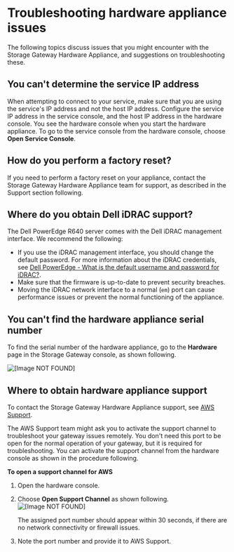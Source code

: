 # Troubleshooting hardware appliance issues<a name="troubleshooting-hardware-appliance-issues"></a>

The following topics discuss issues that you might encounter with the Storage Gateway Hardware Appliance, and suggestions on troubleshooting these\.

## You can't determine the service IP address<a name="service_ip_address"></a>

When attempting to connect to your service, make sure that you are using the service's IP address and not the host IP address\. Configure the service IP address in the service console, and the host IP address in the hardware console\. You see the hardware console when you start the hardware appliance\. To go to the service console from the hardware console, choose **Open Service Console**\.

## How do you perform a factory reset?<a name="factory_reset"></a>

If you need to perform a factory reset on your appliance, contact the Storage Gateway Hardware Appliance team for support, as described in the Support section following\.

## Where do you obtain Dell iDRAC support?<a name="iDRAC_support"></a>

The Dell PowerEdge R640 server comes with the Dell iDRAC management interface\. We recommend the following:
+ If you use the iDRAC management interface, you should change the default password\. For more information about the iDRAC credentials, see [Dell PowerEdge \- What is the default username and password for iDRAC?](https://www.dell.com/support/article/en-us/sln306783/dell-poweredge-what-is-the-default-username-and-password-for-idrac?lang=en)\.
+ Make sure that the firmware is up\-to\-date to prevent security breaches\.
+ Moving the iDRAC network interface to a normal \(`em`\) port can cause performance issues or prevent the normal functioning of the appliance\.

## You can't find the hardware appliance serial number<a name="appliance_serial_number"></a>

To find the serial number of the hardware appliance, go to the **Hardware** page in the Storage Gateway console, as shown following\.

![\[Image NOT FOUND\]](http://docs.aws.amazon.com/filegateway/latest/files3/images/appliance-serial-number.png)





## Where to obtain hardware appliance support<a name="appliance_support"></a>

To contact the Storage Gateway Hardware Appliance support, see [AWS Support](http://aws.amazon.com/contact-us)\.

The AWS Support team might ask you to activate the support channel to troubleshoot your gateway issues remotely\. You don't need this port to be open for the normal operation of your gateway, but it is required for troubleshooting\. You can activate the support channel from the hardware console as shown in the procedure following\.

**To open a support channel for AWS**

1. Open the hardware console\.

1. Choose **Open Support Channel** as shown following\.  
![\[Image NOT FOUND\]](http://docs.aws.amazon.com/filegateway/latest/files3/images/OpenSupportChannel.png)  
  


   The assigned port number should appear within 30 seconds, if there are no network connectivity or firewall issues\.

1. Note the port number and provide it to AWS Support\.